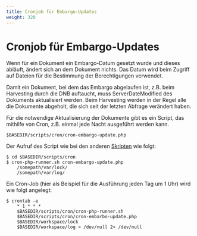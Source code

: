 ```yaml
---
title: Cronjob für Embargo-Updates
weight: 320
---
```


# Cronjob für Embargo-Updates

Wenn für ein Dokument ein Embargo-Datum gesetzt wurde und dieses abläuft, ändert sich an dem Dokument 
nichts. Das Datum wird beim Zugriff auf Dateien für die Bestimmung der Berechtigungen verwendet.
 
Damit ein Dokument, bei dem das Embargo abgelaufen ist, z.B. beim Harvesting durch die DNB auftaucht,
muss ServerDateModified des Dokuments aktualisiert werden. Beim Harvesting werden in der Regel alle die
Dokumente abgeholt, die sich seit der letzten Abfrage verändert haben.

Für die notwendige Aktualisierung der Dokumente gibt es ein Script, das mithilfe von Cron, z.B. einmal
jede Nacht ausgeführt werden kann.

    $BASEDIR/scripts/cron/cron-embargo-update.php
    
Der Aufruf des Script wie bei den anderen [Skripten](../config/jobs.html) wie folgt:

    $ cd $BASEDIR/scripts/cron
    $ cron-php-runner.sh cron-embargo-update.php
        /somepath/var/lock/
        /somepath/var/log/

Ein Cron-Job (hier als Beispiel für die Ausführung jeden Tag um 1 Uhr) wird wie folgt angelegt:

    $ crontab –e
        * 1 * * *
        $BASEDIR/scripts/cron/cron-php-runner.sh
        $BASEDIR/scripts/cron/cron-embarbo-update.php
        $BASEDIR/workspace/lock
        $BASEDIR/workspace/log > /dev/null 2> /dev/null
